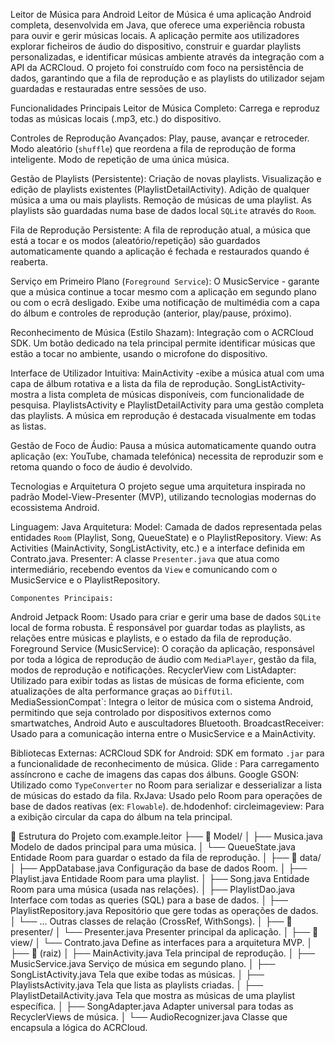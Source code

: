 Leitor de Música para Android
Leitor de Música é uma aplicação Android completa, desenvolvida em Java, que oferece uma experiência robusta para ouvir e gerir músicas locais. A aplicação permite aos utilizadores explorar ficheiros de áudio do dispositivo, construir e guardar playlists personalizadas, e identificar músicas ambiente através da integração com a API da ACRCloud.
O projeto foi construído com foco na persistência de dados, garantindo que a fila de reprodução e as playlists do utilizador sejam guardadas e restauradas entre sessões de uso.

Funcionalidades Principais
Leitor de Música Completo:  Carrega e reproduz todas as músicas locais (.mp3, etc.) do dispositivo.  

Controles de Reprodução Avançados:
 Play, pause, avançar e retroceder.
 Modo aleatório (`shuffle`) que reordena a fila de reprodução de forma inteligente.
 Modo de repetição de uma única música.

Gestão de Playlists (Persistente):
   Criação de novas playlists.
   Visualização e edição de playlists existentes (PlaylistDetailActivity).
   Adição de qualquer música a uma ou mais playlists.
   Remoção de músicas de uma playlist.
   As playlists são guardadas numa base de dados local `SQLite` através do `Room`.

Fila de Reprodução Persistente: A fila de reprodução atual, a música que está a tocar e os modos (aleatório/repetição) são guardados automaticamente quando a aplicação é fechada e restaurados quando é reaberta.

Serviço em Primeiro Plano (`Foreground Service`):
O MusicService - garante que a música continue a tocar mesmo com a aplicação em segundo plano ou com o ecrã desligado.
 Exibe uma notificação de multimédia com a capa do álbum e controles de reprodução (anterior, play/pause, próximo).

Reconhecimento de Música (Estilo Shazam):
 Integração com o ACRCloud SDK.
 Um botão dedicado na tela principal permite identificar músicas que estão a tocar no ambiente, usando o microfone do dispositivo.
   
 Interface de Utilizador Intuitiva:
 MainActivity -exibe a música atual com uma capa de álbum rotativa e a lista da fila de reprodução.
 SongListActivity- mostra a lista completa de músicas disponíveis, com funcionalidade de pesquisa.
PlaylistsActivity e PlaylistDetailActivity para uma gestão completa das playlists.
A música em reprodução é destacada visualmente em todas as listas.

Gestão de Foco de Áudio: Pausa a música automaticamente quando outra aplicação (ex: YouTube, chamada telefónica) necessita de reproduzir som e retoma quando o foco de áudio é devolvido.

Tecnologias e Arquitetura
O projeto segue uma arquitetura inspirada no padrão Model-View-Presenter (MVP), utilizando tecnologias modernas do ecossistema Android.

Linguagem: Java
Arquitetura:
Model: Camada de dados representada pelas entidades `Room` (Playlist, Song, QueueState) e o PlaylistRepository.
View: As Activities (MainActivity, SongListActivity, etc.) e a interface definida em Contrato.java.
 Presenter: A classe `Presenter.java` que atua como intermediário, recebendo eventos da `View` e comunicando com o MusicService e o PlaylistRepository.


    Componentes Principais:
Android Jetpack Room: Usado para criar e gerir uma base de dados `SQLite` local de forma robusta. É responsável por guardar todas as playlists, as relações entre músicas e          playlists, e o estado da fila de reprodução.
Foreground Service (MusicService): O coração da aplicação, responsável por toda a lógica de reprodução de áudio com `MediaPlayer`, gestão da fila, modos de reprodução e notificações.
RecyclerView com ListAdapter: Utilizado para exibir todas as listas de músicas de forma eficiente, com atualizações de alta performance graças ao `DiffUtil`.
MediaSessionCompat`: Integra o leitor de música com o sistema Android, permitindo que seja controlado por dispositivos externos como smartwatches, Android Auto e auscultadores Bluetooth.
BroadcastReceiver:  Usado para a comunicação interna entre o MusicService e a MainActivity.

Bibliotecas Externas: 
ACRCloud SDK for Android: SDK em formato `.jar` para a funcionalidade de reconhecimento de música.
Glide : Para carregamento assíncrono e cache de imagens das capas dos álbuns.
Google GSON: Utilizado como `TypeConverter` no Room para serializar e desserializar a lista de músicas do estado da fila.
RxJava: Usado pelo Room para operações de base de dados reativas (ex: `Flowable`).
de.hdodenhof: circleimageview: Para a exibição circular da capa do álbum na tela principal.

📁 Estrutura do Projeto
com.example.leitor
├── 📂 Model/
│   ├── Musica.java           Modelo de dados principal para uma música.
│   └── QueueState.java       Entidade Room para guardar o estado da fila de reprodução.
│
├── 📂 data/
│   ├── AppDatabase.java      Configuração da base de dados Room.
│   ├── Playlist.java         Entidade Room para uma playlist.
│   ├── Song.java             Entidade Room para uma música (usada nas relações).
│   ├── PlaylistDao.java      Interface com todas as queries (SQL) para a base de dados.
│   ├── PlaylistRepository.java  Repositório que gere todas as operações de dados.
│   └── ...                   Outras classes de relação (CrossRef, WithSongs).
│
├── 📂 presenter/
│   └── Presenter.java        Presenter principal da aplicação.
│
├── 📂 view/
│   └── Contrato.java         Define as interfaces para a arquitetura MVP.
│
├── 📂 (raiz)
│   ├── MainActivity.java      Tela principal de reprodução.
│   ├── MusicService.java      Serviço de música em segundo plano.
│   ├── SongListActivity.java  Tela que exibe todas as músicas.
│   ├── PlaylistsActivity.java Tela que lista as playlists criadas.
│   ├── PlaylistDetailActivity.java  Tela que mostra as músicas de uma playlist específica.
│   ├── SongAdapter.java       Adapter universal para todas as RecyclerViews de música.
│   └── AudioRecognizer.java   Classe que encapsula a lógica do ACRCloud.












